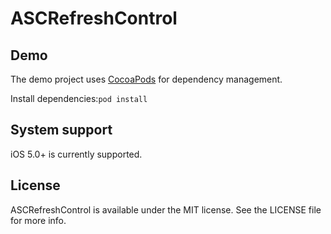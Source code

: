 # ASCRefreshControl

## Demo

The demo project uses [CocoaPods](http://cocoapods.org/) for dependency management.

Install dependencies:`pod install`

## System support
iOS 5.0+ is currently supported.

## License

ASCRefreshControl is available under the MIT license. See the LICENSE file for more info.

